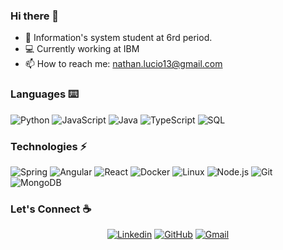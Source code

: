 ### Hi there 👋 

- :open_book: Information's system student at 6rd period.
- :computer: Currently working at IBM
- 📫 How to reach me: nathan.lucio13@gmail.com

### Languages :keyboard:
![Python](https://img.shields.io/badge/-Python-000?&logo=Python)
![JavaScript](https://img.shields.io/badge/-JavaScript-000?&logo=JavaScript)
![Java](https://img.shields.io/badge/-Java-000?&logo=Java&logoColor=007396)
![TypeScript](https://img.shields.io/badge/-TypeScript-000?&logo=TypeScript)
![SQL](https://img.shields.io/badge/-SQL-000?&logo=MySQL)

### Technologies 	:zap:
![Spring](https://img.shields.io/badge/-Spring-000?&logo=Spring)
![Angular](https://img.shields.io/badge/-Angular-000?&logo=Angular&logoColor=dd0031)
![React](https://img.shields.io/badge/-React-000?&logo=React)
![Docker](https://img.shields.io/badge/-Docker-000?&logo=Docker)
![Linux](https://img.shields.io/badge/-Linux-000?&logo=Linux)
![Node.js](https://img.shields.io/badge/-Node.js-000?&logo=node.js)
![Git](https://img.shields.io/badge/-git-000?&logo=git)
![MongoDB](https://img.shields.io/badge/-MongoDB-000?&logo=mongodb)

### Let's Connect :coffee:
<p align="center">
	<a href="https://www.linkedin.com/in/nathan-rocha-446b5b185/"><img src="https://img.shields.io/badge/-LinkedIn-000?&logo=LinkedIn&logoColor=0274b3" alt="Linkedin"/></a>
	<a href="https://github.com/nathanlcr"><img src="https://img.shields.io/badge/-GitHub-000?&logo=Github" alt="GitHub"/></a>
	<a href="mailto:nathan.lucio13@gmail.co"><img src="https://img.shields.io/badge/-Gmail-000?&logo=gmail" alt="Gmail"/></a>
</p>
